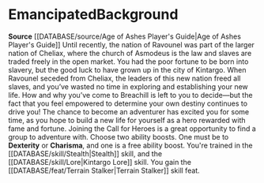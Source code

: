 ﻿---
id: '43'
name: Emancipated
source: '[[DATABASE/source/Age of Ashes Player''s Guide|Age of Ashes Player''s Guide]]'

---
# Emancipated<span class="item-type">Background</span>

**Source** [[DATABASE/source/Age of Ashes Player's Guide|Age of Ashes Player's Guide]]
Until recently, the nation of Ravounel was part of the larger nation of Cheliax, where the church of Asmodeus is the law and slaves are traded freely in the open market. You had the poor fortune to be born into slavery, but the good luck to have grown up in the city of Kintargo. When Ravounel seceded from Cheliax, the leaders of this new nation freed all slaves, and you’ve wasted no time in exploring and establishing your new life. How and why you’ve come to Breachill is left to you to decide—but the fact that you feel empowered to determine your own destiny continues to drive you!
 The chance to become an adventurer has excited you for some time, as you hope to build a new life for yourself as a hero rewarded with fame and fortune. Joining the Call for Heroes is a great opportunity to find a group to adventure with.
Choose two ability boosts. One must be to **Dexterity** or **Charisma**, and one is a free ability boost.
You're trained in the [[DATABASE/skill/Stealth|Stealth]] skill, and the [[DATABASE/skill/Lore|Kintargo Lore]] skill. You gain the [[DATABASE/feat/Terrain Stalker|Terrain Stalker]] skill feat.